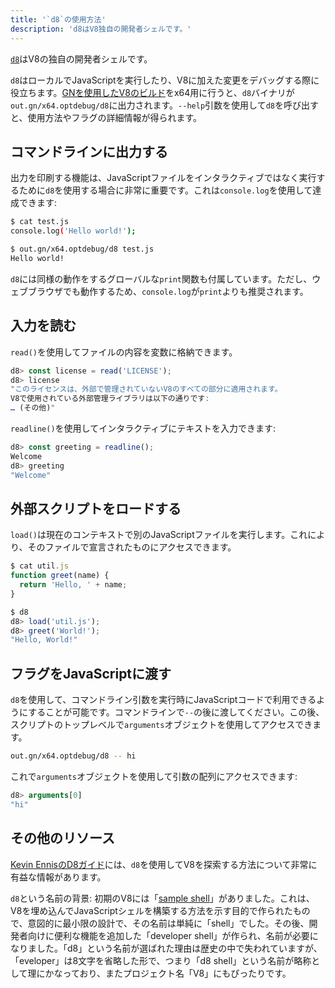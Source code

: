 ```yaml
---
title: '`d8`の使用方法'
description: 'd8はV8独自の開発者シェルです。'
---
```

[`d8`](https://source.chromium.org/chromium/chromium/src/+/main:v8/src/d8/)はV8の独自の開発者シェルです。

`d8`はローカルでJavaScriptを実行したり、V8に加えた変更をデバッグする際に役立ちます。[GNを使用したV8のビルド](/docs/build-gn)をx64用に行うと、`d8`バイナリが`out.gn/x64.optdebug/d8`に出力されます。`--help`引数を使用して`d8`を呼び出すと、使用方法やフラグの詳細情報が得られます。

## コマンドラインに出力する

出力を印刷する機能は、JavaScriptファイルをインタラクティブではなく実行するために`d8`を使用する場合に非常に重要です。これは`console.log`を使用して達成できます:

```bash
$ cat test.js
console.log('Hello world!');

$ out.gn/x64.optdebug/d8 test.js
Hello world!
```

`d8`には同様の動作をするグローバルな`print`関数も付属しています。ただし、ウェブブラウザでも動作するため、`console.log`が`print`よりも推奨されます。

## 入力を読む

`read()`を使用してファイルの内容を変数に格納できます。

```js
d8> const license = read('LICENSE');
d8> license
"このライセンスは、外部で管理されていないV8のすべての部分に適用されます。
V8で使用されている外部管理ライブラリは以下の通りです:
… (その他)"
```

`readline()`を使用してインタラクティブにテキストを入力できます:

```js
d8> const greeting = readline();
Welcome
d8> greeting
"Welcome"
```

## 外部スクリプトをロードする

`load()`は現在のコンテキストで別のJavaScriptファイルを実行します。これにより、そのファイルで宣言されたものにアクセスできます。

```js
$ cat util.js
function greet(name) {
  return 'Hello, ' + name;
}

$ d8
d8> load('util.js');
d8> greet('World!');
"Hello, World!"
```

## フラグをJavaScriptに渡す

`d8`を使用して、コマンドライン引数を実行時にJavaScriptコードで利用できるようにすることが可能です。コマンドラインで`--`の後に渡してください。この後、スクリプトのトップレベルで`arguments`オブジェクトを使用してアクセスできます。

```bash
out.gn/x64.optdebug/d8 -- hi
```

これで`arguments`オブジェクトを使用して引数の配列にアクセスできます:

```js
d8> arguments[0]
"hi"
```

## その他のリソース

[Kevin EnnisのD8ガイド](https://gist.github.com/kevincennis/0cd2138c78a07412ef21)には、`d8`を使用してV8を探索する方法について非常に有益な情報があります。

`d8`という名前の背景: 初期のV8には「[sample shell](https://chromium.googlesource.com/v8/v8/+/master/samples/shell.cc)」がありました。これは、V8を埋め込んでJavaScriptシェルを構築する方法を示す目的で作られたもので、意図的に最小限の設計で、その名前は単純に「shell」でした。その後、開発者向けに便利な機能を追加した「developer shell」が作られ、名前が必要になりました。「d8」という名前が選ばれた理由は歴史の中で失われていますが、「eveloper」は8文字を省略した形で、つまり「d8 shell」という名前が略称として理にかなっており、またプロジェクト名「V8」にもぴったりです。
